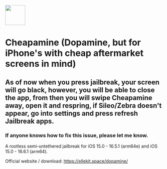 <img src="https://github.com/user-attachments/assets/f6d5385a-0b50-4b5d-9098-d4b16d5e2bac" width="64" />

# Cheapamine (Dopamine, but for iPhone's with cheap aftermarket screens in mind)

## As of now when you press jailbreak, your screen will go black, however, you will be able to close the app, from then you will swipe Cheapamine away, open it and respring, if Sileo/Zebra doesn't appear, go into settings and press refresh Jailbreak apps.

### If anyone knows how to fix this issue, please let me know.

A rootless semi-untethered jailbreak for iOS 15.0 - 16.5.1 (arm64e) and iOS 15.0 - 16.6.1 (arm64).

Official website / download: https://ellekit.space/dopamine/
